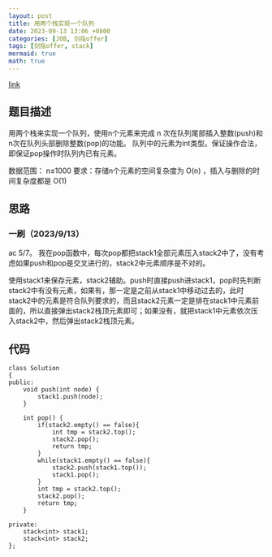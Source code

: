 ```yaml
---
layout: post
title: 用两个栈实现一个队列
date: 2023-09-13 13:06 +0800
categories: [JOB, 剑指offer]
tags: [剑指offer, stack]
mermaid: true
math: true
---
```

[link](https://www.nowcoder.com/practice/54275ddae22f475981afa2244dd448c6?tpId=13&&tqId=11158&rp=1&ru=/ta/coding-interviews&qru=/ta/coding-interviews/question-ranking)

## 题目描述
用两个栈来实现一个队列，使用n个元素来完成 n 次在队列尾部插入整数(push)和n次在队列头部删除整数(pop)的功能。 队列中的元素为int类型。保证操作合法，即保证pop操作时队列内已有元素。

数据范围： n≤1000
要求：存储n个元素的空间复杂度为 O(n) ，插入与删除的时间复杂度都是 O(1)

## 思路

### 一刷（2023/9/13）

ac 5/7。
我在pop函数中，每次pop都把stack1全部元素压入stack2中了，没有考虑如果push和pop是交叉进行的，stack2中元素顺序是不对的。

使用stack1来保存元素，stack2辅助。push时直接push进stack1，pop时先判断stack2中有没有元素，如果有，那一定是之前从stack1中移动过去的，此时stack2中的元素是符合队列要求的，而且stack2元素一定是排在stack1中元素前面的，所以直接弹出stack2栈顶元素即可；如果没有，就把stack1中元素依次压入stack2中，然后弹出stack2栈顶元素。

## 代码
```
class Solution
{
public:
    void push(int node) {
        stack1.push(node);
    }

    int pop() {
        if(stack2.empty() == false){
            int tmp = stack2.top();
            stack2.pop();
            return tmp;
        }
        while(stack1.empty() == false){
            stack2.push(stack1.top());
            stack1.pop();
        }
        int tmp = stack2.top();
        stack2.pop();
        return tmp;
    }

private:
    stack<int> stack1;
    stack<int> stack2;
};
```

